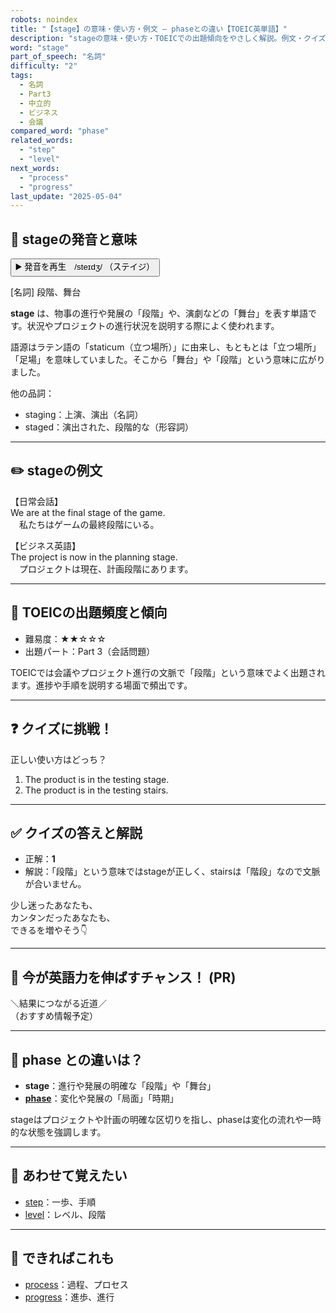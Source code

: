 ```yaml
---
robots: noindex
title: "【stage】の意味・使い方・例文 ― phaseとの違い【TOEIC英単語】"
description: "stageの意味・使い方・TOEICでの出題傾向をやさしく解説。例文・クイズ付きでphaseとの違いもわかりやすく学べます。"
word: "stage"
part_of_speech: "名詞"
difficulty: "2"
tags:
  - 名詞
  - Part3
  - 中立的
  - ビジネス
  - 会議
compared_word: "phase"
related_words:
  - "step"
  - "level"
next_words:
  - "process"
  - "progress"
last_update: "2025-05-04"
---
```


## 🔰 stageの発音と意味

<button class="play-audio" onclick="playTTS('stage')">
  <span class="play-audio-main">
    ▶️ 発音を再生　/steɪdʒ/
  </span>
  <span class="play-audio-sub">
    （ステイジ）
  </span>
</button>

[名詞] 段階、舞台

**stage** は、物事の進行や発展の「段階」や、演劇などの「舞台」を表す単語です。状況やプロジェクトの進行状況を説明する際によく使われます。

語源はラテン語の「staticum（立つ場所）」に由来し、もともとは「立つ場所」「足場」を意味していました。そこから「舞台」や「段階」という意味に広がりました。

他の品詞：  
- staging：上演、演出（名詞）
- staged：演出された、段階的な（形容詞）

---

## ✏️ stageの例文

【日常会話】  
We are at the final stage of the game.  
　私たちはゲームの最終段階にいる。

【ビジネス英語】  
The project is now in the planning stage.  
　プロジェクトは現在、計画段階にあります。

---

## 🎯 TOEICの出題頻度と傾向

- 難易度：★★☆☆☆
- 出題パート：Part 3（会話問題）

TOEICでは会議やプロジェクト進行の文脈で「段階」という意味でよく出題されます。進捗や手順を説明する場面で頻出です。

---

## ❓ クイズに挑戦！

正しい使い方はどっち？

1. The product is in the testing stage.  
2. The product is in the testing stairs.

---

## ✅ クイズの答えと解説

- 正解：**1**
- 解説：「段階」という意味ではstageが正しく、stairsは「階段」なので文脈が合いません。

少し迷ったあなたも、  
カンタンだったあなたも、  
できるを増やそう👇️

---

## 🚀 今が英語力を伸ばすチャンス！ (PR)

<div class="info-center">
＼結果につながる近道／<br>  
（おすすめ情報予定）
</div>

---

## 🤔  phase との違いは？

- **stage**：進行や発展の明確な「段階」や「舞台」
- **[phase](/word/phase/)**：変化や発展の「局面」「時期」

stageはプロジェクトや計画の明確な区切りを指し、phaseは変化の流れや一時的な状態を強調します。

---

## 🧩 あわせて覚えたい

- [step](/word/step/)：一歩、手順
- [level](/word/level/)：レベル、段階

---

## 📖 できればこれも

- [process](/word/process/)：過程、プロセス
- [progress](/word/progress/)：進歩、進行

<!-- cvid: aid24_bid32 -->
